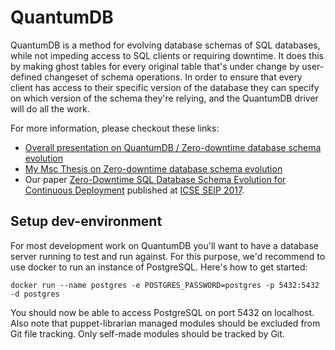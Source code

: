 # QuantumDB

QuantumDB is a method for evolving database schemas of SQL databases, while not impeding access to SQL clients or
requiring downtime. It does this by making ghost tables for every original table that's under change by user-defined
changeset of schema operations. In order to ensure that every client has access to their specific version of the
database they can specify on which version of the schema they're relying, and the QuantumDB driver will do all the
work.

For more information, please checkout these links:

* [Overall presentation on QuantumDB / Zero-downtime database schema evolution](https://speakerdeck.com/michaeldejong/zero-downtime-database-schema-evolution)
* [My Msc Thesis on Zero-downtime database schema evolution](http://repository.tudelft.nl/assets/uuid:af89f8ba-fc34-4084-b479-154be397718f/thesis.pdf)
* Our paper [Zero-Downtime SQL Database Schema Evolution for Continuous Deployment](https://pure.tudelft.nl/portal/en/publications/zerodowntime-sql-database-schema-evolution-for-continuous-deployment(a1fa43f9-9066-4f21-a199-56793f0d2614).html) published at [ICSE SEIP 2017](http://dx.doi.org/10.1109/ICSE-SEIP.2017.5).

## Setup dev-environment

For most development work on QuantumDB you'll want to have a database server running to test and run against. For this
purpose, we'd recommend to use docker to run an instance of PostgreSQL. Here's how to get started:

```
docker run --name postgres -e POSTGRES_PASSWORD=postgres -p 5432:5432 -d postgres
```

You should now be able to access PostgreSQL on port 5432 on localhost. Also note that puppet-librarian managed modules
should be excluded from Git file tracking. Only self-made modules should be tracked by Git.

